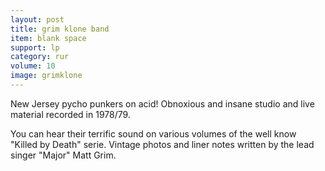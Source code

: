 ```yaml
---
layout: post
title: grim klone band
item: blank space
support: lp
category: rur
volume: 10
image: grimklone
---
```


New Jersey pycho punkers on acid! Obnoxious and insane studio and live material recorded in 1978/79.

You can hear their terrific sound on various volumes of the well know &quot;Killed by Death&quot; serie. Vintage photos and liner notes written by the lead singer &quot;Major&quot; Matt Grim.
